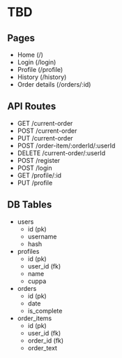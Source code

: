 # TBD

## Pages

* Home (/)
* Login (/login)
* Profile (/profile)
* History (/history)
* Order details (/orders/:id)


## API Routes

* GET /current-order
* POST /current-order
* PUT /current-order
* POST /order-item/:orderId/:userId
* DELETE /current-order/:userId
* POST /register
* POST /login
* GET /profile/:id
* PUT /profile


## DB Tables

* users
  - id (pk)
  - username
  - hash
* profiles
  - id (pk)
  - user_id (fk)
  - name
  - cuppa
* orders
  - id (pk)
  - date
  - is_complete
* order_items
  - id (pk)
  - user_id (fk)
  - order_id (fk)
  - order_text

